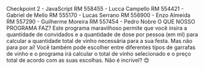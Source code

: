 Checkpoint 2 - JavaScript
RM 558455 - Lucca Campello
RM 554421 - Gabriel de Mello
RM 555170 - Lucas Serrano
RM 556900 - Enzo Almeida
RM 557290 - Guilherme Moreira
RM 557454 - Pedro Nobre 
O QUE NOSSO PROGRAMA FAZ?
Este programa maravilhoso permite que você insira a quantidade de convidados
e a quantidade de dose por pessoa (em ml) 
para calcular a quantidade total de vinho necessária para a sua festa.
Mas não para por aí! Você também pode escolher entre diferentes tipos de garrafas de vinho 
e o programa irá calcular o total de vinho selecionado e o preço total de acordo com as suas escolhas.
Não é incrível? 😍
